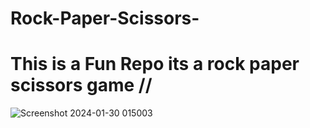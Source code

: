 # Rock-Paper-Scissors-
# This is a Fun Repo its a rock paper scissors game //

![Screenshot 2024-01-30 015003](https://github.com/a-nuj1/Rock-Paper-Scissors-/assets/114460825/479abdcf-cf94-46df-ac8b-3917c8ded8e5)

